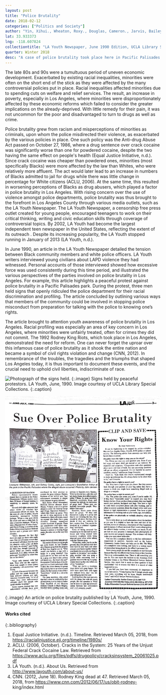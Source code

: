 ```yaml
---
layout: post
title: "Police Brutality"
date: 2018-02-12
categories: ["Politics and Society"]
author: "Yin, Xihui., Wheaton, Roxy., Douglas, Cameron., Jarvis, Bailey., Zhen, Billy."
lat: 33.933373
lng: -118.607824
collectiontitle: "LA Youth Newspaper, June 1990 Edition, UCLA Library Special Collections"
quarter: Winter 2018
desc: "A case of police brutality took place here in Pacific Palisades Park."
---
```

The late 80s and 90s were a tumultuous period of uneven economic development. Exacerbated by existing racial inequalities, minorities were often on the short end of the stick as they were affected by the many controversial policies put in place. Racial inequalities affected minorities due to spending cuts on welfare and relief services. The result, an increase in poverty, especially in Los Angeles, where minorities were disproportionately affected by these economic reforms which failed to consider the greater implications on the already-deprived. With little remedy for their pain, it was not uncommon for the poor and disadvantaged to turn to drugs as well as crime. 

Police brutality grew from racism and misperceptions of minorities as criminals, upon whom the police misdirected their violence, as exacerbated by the various policies in place. One such policy was the Anti-drug Abuse Act passed on October 27, 1986, where a drug sentence over crack cocaine was significantly worse than one for powdered cocaine, despite the two having the same effect on people's health (Equal Justice Initiative, n.d.). Since crack cocaine was cheaper than powdered ones, minorities (most specifically Blacks) were more affected by the law than Whites, who were relatively more affluent. The act would later lead to an increase in numbers of Blacks admitted to jail for drugs while there was little change in percentage for White citizens (ACLU, 2006). At the same time, this resulted in worsening perceptions of Blacks as drug abusers, which played a factor in police brutality in Los Angeles. With rising concern over the use of violence amongst police departments, police brutality was thus brought to the forefront in Los Angeles County through various media outlets, such as the LA Youth Newspaper. The LA Youth Newspaper, a censorship free press outlet created for young people, encouraged teenagers to work on their critical thinking, writing and civic education skills through coverage of controversial topics. By 2002, LA Youth had become the largest independent teen newspaper in the United States, reflecting the extent of its outreach . Despite its increasing popularity, the LA Youth stopped running in January of 2013 (LA Youth, n.d.).
 
In June 1990, an article in the LA Youth Newspaper detailed the tension between Black community members and white police officers. LA Youth writers interviewed young civilians about LAPD violence they had witnessed. Personal accounts of those interviewed showed how excessive force was used consistently during this time period, and illustrated the various perspectives of the parties involved on police brutality in Los Angeles. For example, this article highlights a peaceful protest against police brutality in a Pacific Palisades park. During the protest, three men held signs that openly ridiculed the police department for their racial discrimination and profiling. The article concluded by outlining various ways that members of the community could be involved in stopping police misconduct from preparation for talking with the police to knowing one’s rights.

The article brought to attention youth awareness of police brutality in Los Angeles. Racial profiling was especially an area of key concern in Los Angeles, where minorities were unfairly treated, often for crimes they did not commit. The 1992 Rodney King Riots, which took place in Los Angeles, demonstrated the need for reform. One can never forget the uproar over this infamous case of police brutality as it shook the entire nation and became a symbol of civil rights violation and change (CNN, 2012). In remembrance of the troubles, the tragedies and the triumphs that shaped Los Angeles today, it is thus important to document these events, and the crucial need to uphold civil liberties, indiscriminate of race. 


![Photograph of the signs held.](images/protest.JPG)
   {:.image}
Signs held by peaceful protestors. LA Youth, June, 1990. Image courtesy of UCLA Library Special Collections.
   {:.caption}
   
![Photograph of the article.](images/Article.jpg)
   {:.image}
An article on police brutality published by LA Youth, June, 1990. Image courtesy of UCLA Library Special Collections.
   {:.caption}

#### Works cited

{:.bibliography}
1. Equal Justice Initiative. (n.d.). Timeline. Retrieved March 05, 2018, from https://racialinjustice.eji.org/timeline/1980s/
2. ACLU. (2006, October). Cracks in the System: 25 Years of the Unjust Federal Crack Cocaine Law. Retrieved from https://www.aclu.org/files/pdfs/drugpolicy/cracksinsystem_20061025.pdf
3. LA Youth. (n.d.). About Us. Retrieved from http://www.layouth.com/about-us/
4. CNN. (2012, June 18). Rodney King dead at 47. Retrieved March 05, 2018, from https://www.cnn.com/2012/06/17/us/obit-rodney- king/index.html

